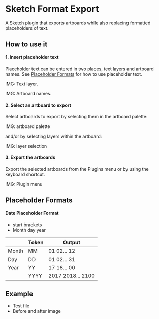 # Sketch Format Export

A Sketch plugin that exports artboards while also replacing formatted placeholders of text.

## How to use it

#### 1. Insert placeholder text

Placeholder text can be entered in two places, text layers and artboard names. See [Placeholder Formats](./Placeholder_Formats) for how to use placeholder text. 

IMG: Text layer.

IMG: Artboard names.

#### 2. Select an artboard to export

Select artboards to export by selecting them in the artboard palette:

IMG: artboard palette

and/or by selecting layers within the artboard:

IMG: layer selection

#### 3. Export the artboards

Export the selected artboards from the Plugins menu or by using the keyboard shortcut.

IMG: Plugin menu

## Placeholder Formats

#### Date Placeholder Format

- start brackets 
- Month day year

|       | Token         | Output        |
| ----- | ------------- | ------------- |
| Month | MM  | 01 02... 12 |
| Day   | DD  | 01 02... 31 |
| Year  | YY  | 17 18... 00 |
|       | YYYY  | 2017 2018... 2100 |


## Example

- Test file
- Before and after image
